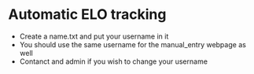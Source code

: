 # Automatic ELO tracking
- Create a name.txt and put your username in it
- You should use the same username for the manual_entry webpage as well
- Contanct and admin if you wish to change your username
